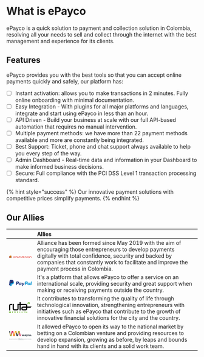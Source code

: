 # What is ePayco

ePayco is a quick solution to payment and collection solution in Colombia, resolving all your needs to sell and collect through the internet with the best management and experience for its clients.

## Features

ePayco provides you with the best tools so that you can accept online payments quickly and safely, our platform has:

* [ ] Instant activation: allows you to make transactions in 2 minutes. Fully online onboarding with minimal documentation.
* [ ] Easy Integration - With plugins for all major platforms and languages, integrate and start using ePayco in less than an hour.
* [ ] API Driven - Build your business at scale with our full API-based automation that requires no manual intervention.
* [ ] Multiple payment methods: we have more than 22 payment methods available and more are constantly being integrated.
* [ ] Best Support: Ticket, phone and chat support always available to help you every step of the way.
* [ ] Admin Dashboard - Real-time data and information in your Dashboard to make informed business decisions.
* [ ] Secure: Full compliance with the PCI DSS Level 1 transaction processing standard.

{% hint style="success" %}
Our innovative payment solutions with competitive prices simplify payments.
{% endhint %}

## Our Allies

|  | Allies |
| :--- | :--- |
| ![](.gitbook/assets/davivienda-1-300x29.png)  | Alliance has been formed since May 2019 with the aim of encouraging those entrepreneurs to develop payments digitally with total confidence, security and backed by companies that constantly work to facilitate and improve the payment process in Colombia. |
| ![](.gitbook/assets/paypal.png)  | It's a platform that allows ePayco to offer a service on an international scale, providing security and great support when making or receiving payments outside the country. |
| ![](.gitbook/assets/logo_ruta_n.png)  | It contributes to transforming the quality of life through technological innovation, strengthening entrepreneurs with initiatives such as ePayco that contribute to the growth of innovative financial solutions for the city and the country. |
| ![](.gitbook/assets/wayra.png)  | It allowed ePayco to open its way to the national market by betting on a Colombian venture and providing resources to develop expansion, growing as before, by leaps and bounds hand in hand with its clients and a solid work team. |

